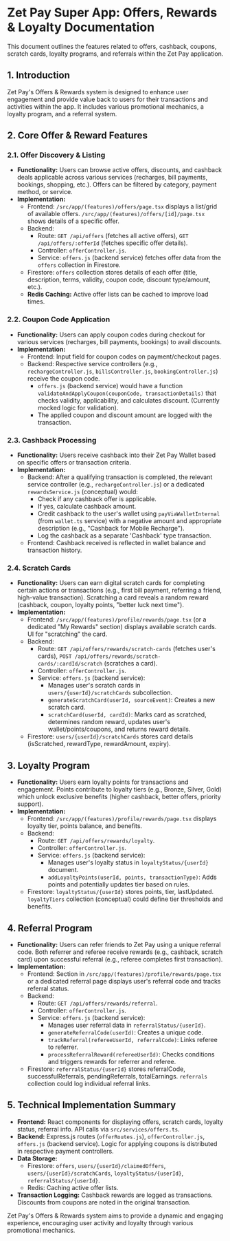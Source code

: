 
# Zet Pay Super App: Offers, Rewards & Loyalty Documentation

This document outlines the features related to offers, cashback, coupons, scratch cards, loyalty programs, and referrals within the Zet Pay application.

## 1. Introduction

Zet Pay's Offers & Rewards system is designed to enhance user engagement and provide value back to users for their transactions and activities within the app. It includes various promotional mechanics, a loyalty program, and a referral system.

## 2. Core Offer & Reward Features

### 2.1. Offer Discovery & Listing
-   **Functionality:** Users can browse active offers, discounts, and cashback deals applicable across various services (recharges, bill payments, bookings, shopping, etc.). Offers can be filtered by category, payment method, or service.
-   **Implementation:**
    -   Frontend: `/src/app/(features)/offers/page.tsx` displays a list/grid of available offers. `/src/app/(features)/offers/[id]/page.tsx` shows details of a specific offer.
    -   Backend:
        -   Route: `GET /api/offers` (fetches all active offers), `GET /api/offers/:offerId` (fetches specific offer details).
        -   Controller: `offerController.js`.
        -   Service: `offers.js` (backend service) fetches offer data from the `offers` collection in Firestore.
    -   Firestore: `offers` collection stores details of each offer (title, description, terms, validity, coupon code, discount type/amount, etc.).
    -   **Redis Caching:** Active offer lists can be cached to improve load times.

### 2.2. Coupon Code Application
-   **Functionality:** Users can apply coupon codes during checkout for various services (recharges, bill payments, bookings) to avail discounts.
-   **Implementation:**
    -   Frontend: Input field for coupon codes on payment/checkout pages.
    -   Backend: Respective service controllers (e.g., `rechargeController.js`, `billsController.js`, `bookingController.js`) receive the coupon code.
        -   `offers.js` (backend service) would have a function `validateAndApplyCoupon(couponCode, transactionDetails)` that checks validity, applicability, and calculates discount. (Currently mocked logic for validation).
        -   The applied coupon and discount amount are logged with the transaction.

### 2.3. Cashback Processing
-   **Functionality:** Users receive cashback into their Zet Pay Wallet based on specific offers or transaction criteria.
-   **Implementation:**
    -   Backend: After a qualifying transaction is completed, the relevant service controller (e.g., `rechargeController.js`) or a dedicated `rewardsService.js` (conceptual) would:
        -   Check if any cashback offer is applicable.
        -   If yes, calculate cashback amount.
        -   Credit cashback to the user's wallet using `payViaWalletInternal` (from `wallet.ts` service) with a negative amount and appropriate description (e.g., "Cashback for Mobile Recharge").
        -   Log the cashback as a separate 'Cashback' type transaction.
    -   Frontend: Cashback received is reflected in wallet balance and transaction history.

### 2.4. Scratch Cards
-   **Functionality:** Users can earn digital scratch cards for completing certain actions or transactions (e.g., first bill payment, referring a friend, high-value transaction). Scratching a card reveals a random reward (cashback, coupon, loyalty points, "better luck next time").
-   **Implementation:**
    -   Frontend: `/src/app/(features)/profile/rewards/page.tsx` (or a dedicated "My Rewards" section) displays available scratch cards. UI for "scratching" the card.
    -   Backend:
        -   Route: `GET /api/offers/rewards/scratch-cards` (fetches user's cards), `POST /api/offers/rewards/scratch-cards/:cardId/scratch` (scratches a card).
        -   Controller: `offerController.js`.
        -   Service: `offers.js` (backend service):
            *   Manages user's scratch cards in `users/{userId}/scratchCards` subcollection.
            *   `generateScratchCard(userId, sourceEvent)`: Creates a new scratch card.
            *   `scratchCard(userId, cardId)`: Marks card as scratched, determines random reward, updates user's wallet/points/coupons, and returns reward details.
    -   Firestore: `users/{userId}/scratchCards` stores card details (isScratched, rewardType, rewardAmount, expiry).

## 3. Loyalty Program
-   **Functionality:** Users earn loyalty points for transactions and engagement. Points contribute to loyalty tiers (e.g., Bronze, Silver, Gold) which unlock exclusive benefits (higher cashback, better offers, priority support).
-   **Implementation:**
    -   Frontend: `/src/app/(features)/profile/rewards/page.tsx` displays loyalty tier, points balance, and benefits.
    -   Backend:
        -   Route: `GET /api/offers/rewards/loyalty`.
        -   Controller: `offerController.js`.
        -   Service: `offers.js` (backend service):
            *   Manages user's loyalty status in `loyaltyStatus/{userId}` document.
            *   `addLoyaltyPoints(userId, points, transactionType)`: Adds points and potentially updates tier based on rules.
    -   Firestore: `loyaltyStatus/{userId}` stores points, tier, lastUpdated. `loyaltyTiers` collection (conceptual) could define tier thresholds and benefits.

## 4. Referral Program
-   **Functionality:** Users can refer friends to Zet Pay using a unique referral code. Both referrer and referee receive rewards (e.g., cashback, scratch card) upon successful referral (e.g., referee completes first transaction).
-   **Implementation:**
    -   Frontend: Section in `/src/app/(features)/profile/rewards/page.tsx` or a dedicated referral page displays user's referral code and tracks referral status.
    -   Backend:
        -   Route: `GET /api/offers/rewards/referral`.
        -   Controller: `offerController.js`.
        -   Service: `offers.js` (backend service):
            *   Manages user referral data in `referralStatus/{userId}`.
            *   `generateReferralCode(userId)`: Creates a unique code.
            *   `trackReferral(refereeUserId, referralCode)`: Links referee to referrer.
            *   `processReferralReward(refereeUserId)`: Checks conditions and triggers rewards for referrer and referee.
    -   Firestore: `referralStatus/{userId}` stores referralCode, successfulReferrals, pendingReferrals, totalEarnings. `referrals` collection could log individual referral links.

## 5. Technical Implementation Summary

-   **Frontend:** React components for displaying offers, scratch cards, loyalty status, referral info. API calls via `src/services/offers.ts`.
-   **Backend:** Express.js routes (`offerRoutes.js`), `offerController.js`, `offers.js` (backend service). Logic for applying coupons is distributed in respective payment controllers.
-   **Data Storage:**
    -   Firestore: `offers`, `users/{userId}/claimedOffers`, `users/{userId}/scratchCards`, `loyaltyStatus/{userId}`, `referralStatus/{userId}`.
    -   Redis: Caching active offer lists.
-   **Transaction Logging:** Cashback rewards are logged as transactions. Discounts from coupons are noted in the original transaction.

Zet Pay's Offers & Rewards system aims to provide a dynamic and engaging experience, encouraging user activity and loyalty through various promotional mechanics.

    